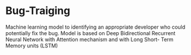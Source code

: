 # Bug-Traiging
Machine learning model to identifying an appropriate developer who could potentially fix the bug. Model is based on Deep Bidirectional Recurrent Neural Network with Attention mechanism and with Long Short- Term Memory units (LSTM) 
